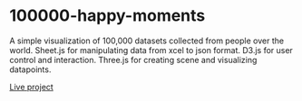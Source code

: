 # 100000-happy-moments

A simple visualization of 100,000 datasets collected from people over the world. 
Sheet.js for manipulating data from xcel to json format. 
D3.js for user control and interaction. 
Three.js for creating scene and visualizing datapoints. 

[Live project](http://100000.parkjoohyun.com/)
